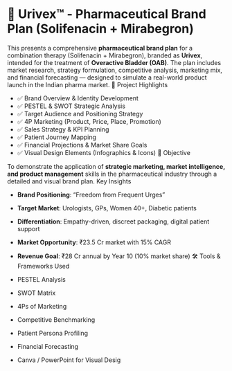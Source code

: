 # 💊 Urivex™ - Pharmaceutical Brand Plan (Solifenacin + Mirabegron)

This presents a comprehensive **pharmaceutical brand plan** for a combination therapy (Solifenacin + Mirabegron), branded as **Urivex**, intended for the treatment of **Overactive Bladder (OAB)**. The plan includes market research, strategy formulation, competitive analysis, marketing mix, and financial forecasting — designed to simulate a real-world product launch in the Indian pharma market.
 📌 Project Highlights

- ✅ Brand Overview & Identity Development
- ✅ PESTEL & SWOT Strategic Analysis
- ✅ Target Audience and Positioning Strategy
- ✅ 4P Marketing (Product, Price, Place, Promotion)
- ✅ Sales Strategy & KPI Planning
- ✅ Patient Journey Mapping
- ✅ Financial Projections & Market Share Goals
- ✅ Visual Design Elements (Infographics & Icons)
 🧠 Objective

To demonstrate the application of **strategic marketing, market intelligence, and product management** skills in the pharmaceutical industry through a detailed and visual brand plan.
Key Insights

- **Brand Positioning**: “Freedom from Frequent Urges”
- **Target Market**: Urologists, GPs, Women 40+, Diabetic patients
- **Differentiation**: Empathy-driven, discreet packaging, digital patient support
- **Market Opportunity**: ₹23.5 Cr market with 15% CAGR
- **Revenue Goal**: ₹28 Cr annual by Year 10 (10% market share)
 🛠 Tools & Frameworks Used

- PESTEL Analysis  
- SWOT Matrix  
- 4Ps of Marketing  
- Competitive Benchmarking  
- Patient Persona Profiling  
- Financial Forecasting  
- Canva / PowerPoint for Visual Desig

